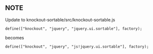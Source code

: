 NOTE
----

Update to knockout-sortable/src/knockout-sortable.js

```define(["knockout", "jquery", "jquery.ui.sortable"], factory);```
  
becomes

```define(["knockout", "jquery", "js!jquery.ui.sortable"], factory);```